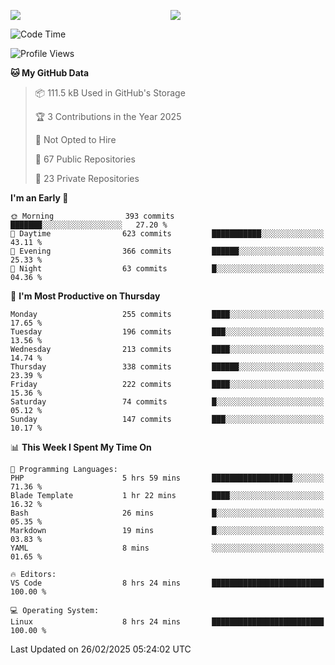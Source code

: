 <p style="display:flex;align-items:center;column-gap:0.5rem;" align="center">
  <img style="flex-grow:1;align-self:stretch;object-fit:cover;"  src ="https://github-readme-stats.vercel.app/api?username=gnoluv9x&show_icons=true&count_private=true&theme=chartreuse-dark&hide_border=true">
  <img style="flex-grow:1;align-self:stretch;object-fit:cover;"src ="https://github-readme-stats.vercel.app/api/top-langs/?username=gnoluv9x&layout=compact&hide_border=true&theme=chartreuse-dark&&langs_count=6&hide=jupyter%20notebook,tex,css,php&exclude_repo=Pacman-AI">
</p>

<!--START_SECTION:waka-->
![Code Time](http://img.shields.io/badge/Code%20Time-1%2C007%20hrs%2018%20mins-blue)

![Profile Views](http://img.shields.io/badge/Profile%20Views-0-blue)

**🐱 My GitHub Data** 

> 📦 111.5 kB Used in GitHub's Storage 
 > 
> 🏆 3 Contributions in the Year 2025
 > 
> 🚫 Not Opted to Hire
 > 
> 📜 67 Public Repositories 
 > 
> 🔑 23 Private Repositories 
 > 
**I'm an Early 🐤** 

```text
🌞 Morning                393 commits         ███████░░░░░░░░░░░░░░░░░░   27.20 % 
🌆 Daytime                623 commits         ███████████░░░░░░░░░░░░░░   43.11 % 
🌃 Evening                366 commits         ██████░░░░░░░░░░░░░░░░░░░   25.33 % 
🌙 Night                  63 commits          █░░░░░░░░░░░░░░░░░░░░░░░░   04.36 % 
```
📅 **I'm Most Productive on Thursday** 

```text
Monday                   255 commits         ████░░░░░░░░░░░░░░░░░░░░░   17.65 % 
Tuesday                  196 commits         ███░░░░░░░░░░░░░░░░░░░░░░   13.56 % 
Wednesday                213 commits         ████░░░░░░░░░░░░░░░░░░░░░   14.74 % 
Thursday                 338 commits         ██████░░░░░░░░░░░░░░░░░░░   23.39 % 
Friday                   222 commits         ████░░░░░░░░░░░░░░░░░░░░░   15.36 % 
Saturday                 74 commits          █░░░░░░░░░░░░░░░░░░░░░░░░   05.12 % 
Sunday                   147 commits         ███░░░░░░░░░░░░░░░░░░░░░░   10.17 % 
```


📊 **This Week I Spent My Time On** 

```text
💬 Programming Languages: 
PHP                      5 hrs 59 mins       ██████████████████░░░░░░░   71.36 % 
Blade Template           1 hr 22 mins        ████░░░░░░░░░░░░░░░░░░░░░   16.32 % 
Bash                     26 mins             █░░░░░░░░░░░░░░░░░░░░░░░░   05.35 % 
Markdown                 19 mins             █░░░░░░░░░░░░░░░░░░░░░░░░   03.83 % 
YAML                     8 mins              ░░░░░░░░░░░░░░░░░░░░░░░░░   01.65 % 

🔥 Editors: 
VS Code                  8 hrs 24 mins       █████████████████████████   100.00 % 

💻 Operating System: 
Linux                    8 hrs 24 mins       █████████████████████████   100.00 % 
```


 Last Updated on 26/02/2025 05:24:02 UTC
<!--END_SECTION:waka-->

